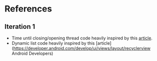 # References
## Iteration 1
- Time until closing/opening thread code heavily inspired by this [article](https://stackoverflow.com/questions/11140285/how-do-we-use-runonuithread-in-android).
- Dynamic list code heavily inspired by this [article](https://developer.android.com/develop/ui/views/layout/recyclerview
Android Developers)

